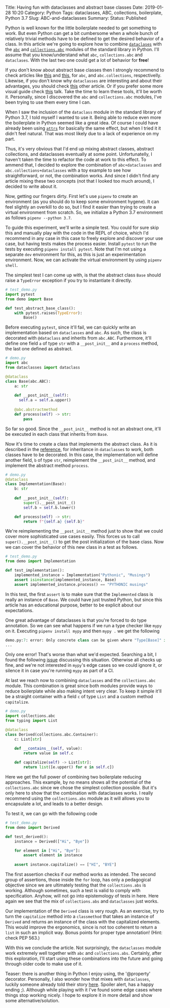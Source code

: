Title: Having fun with dataclasses and abstract base classes
Date: 2019-01-28 10:20
Category: Python
Tags: dataclasses, ABC, collections, boilerplate, Python 3.7
Slug: ABC-and-dataclasses
Summary: 
Status: Published
<!-- Series:  abc and dataclasses -->

Python is well known for the little boilerplate needed to get something to work. But even Python can get a bit cumbersome when a whole bunch of relatively trivial methods have to be defined to get the desired behavior of a class.
In this article we're going to explore how to combine [`dataclases`](https://docs.python.org/3/library/dataclasses.html) with the [`abc`](https://docs.python.org/3.7/library/abc.html) and [`collections.abc`](https://docs.python.org/3.7/library/collections.abc.html) modules of the standard library in Python. I'll assume that you know/understand what `abc`, `collections.abc` and `dataclases`. With the last two one could get a lot of behavior for **free**!

If you don't know about abstract base classes then I strongly recommend to check articles like [this](http://blog.thedigitalcatonline.com/blog/2016/04/03/abstract-base-classes-in-python/) and [this](http://stupidpythonideas.blogspot.com/2015/07/creating-new-sequence-type-is-easy.html), for `abc`, and `abc.collections`, respectivelly. Likewise, if you don't know why `dataclasses` are interesting and about their advantages, you should check [this](https://realpython.com/python-data-classes/) other article. Or if you prefer some more visual guide check [this](https://www.youtube.com/watch?v=epKegvx_Jws) talk. Take the time to learn these tools, it'll be worth it. Personally, since I discovered the `abc` and `collections.abc` modules, I've been trying to use them every time I can. 

When I saw the inclusion of the `dataclass` module in the standard library of Python 3.7, I told myself I wanted to use it. Being able to reduce even more the boilerplate in Python seemed like a great idea. Of course I could have already been using [`attrs`](https://www.attrs.org/) for basically the same effect, but when I tried it it didn't feel natural. That was most likely due to a lack of experience on my part.

Thus, it's very obvious that I'd end up mixing abstract classes, abstract collections, and dataclasses eventually at some point. Unfortunatelly, I haven't taken the time to refactor the code at work to this effect. To ammend that, I decided to explore the combination of `abc+dataclasses` and `abc.collections+dataclasses` with a toy example to see how straightforward, or not, the combination works. And since I didn't find any article mixing these two concepts (not that I looked too much around), I decided to write about it.

Now, getting our fingers dirty. First let's use `pipenv` to create an environment (as you should do to keep some environment hygene). It can feel slightly an overkill to do so, but I find it easier than trying to create a virtual environment from scratch. So, we initialize a Python 3.7 environment as follows `pipenv --python 3.7`. 

To guide this experiment, we'll write a simple test. You could for sure skip this and manually play with the code in the REPL of choice, which I'd recommend in any case in this case to freely explore and discover your use case, but having tests makes the process easier. Install `pytest` to run the tests by executing `pipenv install pytest`. Note that I'm not using a separate `dev` environment for this, as this is just an experimentation environment. Now, we can activate the virtual environment by using `pipenv shell`.

The simplest test I can come up with, is that the abstract class `Base` should raise a `TypeError` exception if you try to instantiate it directly.

```python
# test_demo.py
import pytest
from demo import Base

def test_abstract_base_class():
    with pytest.raises(TypeError):
        Base()
```

Before executing `pytest`, since it'll fail, we can quickly write an implementation based on `dataclasses` and `abc`. As such, the class is decorated with `@dataclass` and inherits from `abc.ABC`. Furthermore, it'll define one field `a` of type `str` with a `__post_init__` and a `process` method, the last one defined as abstract.

```python
# demo.py
import abc
from dataclasses import dataclass

@dataclass
class Base(abc.ABC):
    a: str
    
    def __post_init__(self):
      self.a = self.a.upper()
    
    @abc.abstractmethod
    def process(self) -> str:
        pass
```
So far so good. Since the `__post_init__` method is not an abstract one, it'll be executed in each class that inherits from `Base`.

Now it's time to create a class that implements the abstract class. As it is described in the [reference](https://docs.python.org/3/library/dataclasses.html#inheritance), for inheritance in `dataclasses` to work, both classes have to be decorated.
In this case, the implementation will define another field, `b` of type `str`, reimplement the `__post_init__` method, and implement the abstract method `process`.

```python
# demo.py
@dataclass
class Implementation(Base):
    b: str
    
    def __post_init__(self):
        super().__post_init__()
        self.b = self.b.lower()

    def process(self) -> str:
        return f"{self.a} {self.b}"
```

We're reimplementing the `__post_init__` method just to show that we could cover more sophisticated use cases easily. This forces us to call `super().__post_init__()` to get the post initialization of the base class. Now we can cover the behavior of this new class in a test as follows.

```python
# test_demo.py
from demo import Implementation

def test_implementation():
    implemented_instance = Implementation("Pythonic", "Musings")
    assert isinstance(implemented_instance, Base)
    assert implemented_instance.process() == "PYTHONIC musings"
```

In this test, the first `assert` is to make sure that the `Implemented` class is really an instance of `Base`. We could have just trusted Python, but since this article has an educational purpose, better to be explicit about our expectations.

One great advantage of dataclasses is that you're forced to do type annotation. So we can see what happens if we run a type checker like `mypy` on it. Executing `pipenv install mypy` and then `mypy .` we get the following

```python
demo.py:7: error: Only concrete class can be given where "Type[Base]" is expected
...
```
Only one error! That's worse than what we'd expected. Searching a bit, I found the following [issue](https://github.com/python/mypy/issues/5374) discussing this situation. Otherwise all checks up fine, and we're not interested in `mypy`'s edge cases so we could ignore it, or silence it in case you're running `mypy` as part of a CI.

At last we reach now to combining `dataclasses` and the `collections.abc` module. This combination is great since both modules provide ways to reduce boilerplate while also making intent very clear. To keep it simple it'll be a straight container with a field `c` of type `List` and a custom method `capitalize`.

```python
# demo.py
import collections.abc
from typing import List

@dataclass
class Derived(collections.abc.Container):
    c: List[str]

    def __contains__(self, value):
        return value in self.c
        
    def capitalize(self) -> List[str]:
        return list([e.upper() for e in self.c])
```

Here we get the full power of combining two boilerplate reducing approaches.
This example, by no means shows all the potential of the `collections.abc` since we chose the simplest collection possible. But it's only here to show that the combination with dataclasses works. I really recommend using the `collections.abs` module as it will allows you to encapsulate a lot, and leads to a better design.

To test it, we can go with the following code
```python
# test_demo.py
from demo import Derived

def test_derived():
    instance = Derived(["Hi", "Bye"])

    for element in ["Hi", "Bye"]:
        assert element in instance
        
    assert instance.capitalize() == ["HI", "BYE"]
```
The first assertion checks if our method works as intended. The second group of assertions, those inside the `for` loop, has only a pedagogical objective since we are ultimately testing that the `collections.abs` is working. Although sometimes, such a test is valid to comply with specification. Anyhow, will not go into epistemology of tests in here. Here again we see that the mix of `collections.abs` and `dataclasses` just works.

Our implementation of the `Derived` class is very rough. As an exercise, try to turn the `capitalize` method into a `classmethod` that takes an instance of `Derived` and returns an instance of the class with the capitalized elements. This would improve the ergonomics, since is not too coherent to return a `list` in such an implicit way. Bonus points for proper type annotation! (Hint: check PEP 563.)

With this we conclude the article. Not surprisingly, the `dataclasses` module work extremely well together with `abc` and `collections.abs`. Certainly, after this exploration, I'll start using these combinations into the future and going through older code to make use of it.

Teaser: there is another thing in Python I enjoy using, the '@property' decorator. Personally, I also wonder how that mixes with `dataclasses`, luckily someone already told their story [here](https://blog.florimondmanca.com/reconciling-dataclasses-and-properties-in-python). Spoiler alert, has a happy ending ;). Although while playing with it I've found some edge cases where things stop working nicely. I hope to explore it in more detail and show some alternative/solution.